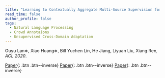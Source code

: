 ```yaml
---
title: "Learning to Contextually Aggregate Multi-Source Supervision for Sequence Labeling"
read_time: false
author_profile: false
tags:
  - Natural Language Processing
  - Crowd Annotaions
  - Unsupervised Cross-Domain Adaptation
---
```


Ouyu Lan∗, Xiao Huang∗, Bill Yuchen Lin, He Jiang, Liyuan Liu, Xiang Ren, *ACL 2020*.

[Paper](https://arxiv.org/abs/1910.04289){: .btn .btn--inverse}
[Paper](https://arxiv.org/abs/1910.04289){: .btn .btn--inverse}
[Paper](https://arxiv.org/abs/1910.04289){: .btn .btn--inverse}